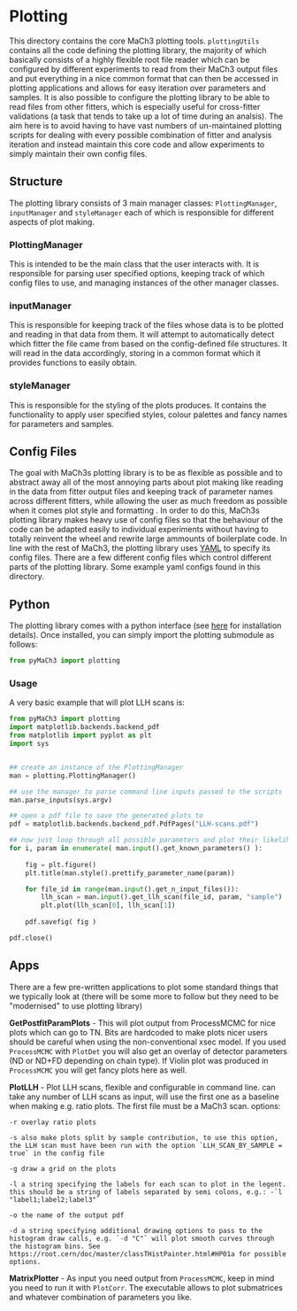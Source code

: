 # Plotting

This directory contains the core MaCh3 plotting tools. `plottingUtils` contains all the code defining the plotting library, the majority of which basically consists of a highly flexible root file reader which can be configured by different experiments to read from their MaCh3 output files and put everything in a nice common format that can then be accessed in plotting applications and allows for easy iteration over parameters and samples. It is also possible to configure the plotting library to be able to read files from other fitters, which is especially useful for cross-fitter validations (a task that tends to take up a lot of time during an analsis). The aim here is to avoid having to have vast numbers of un-maintained plotting scripts for dealing with every possible combination of fitter and analysis iteration and instead maintain this core code and allow experiments to simply maintain their own config files.

## Structure

The plotting library consists of 3 main manager classes: `PlottingManager`, `inputManager` and `styleManager` each of which is responsible for different aspects of plot making.

### PlottingManager

This is intended to be the main class that the user interacts with. It is responsible for parsing user specified options, keeping track of which config files to use, and managing instances of the other manager classes.

### inputManager

This is responsible for keeping track of the files whose data is to be plotted and reading in that data from them. It will attempt to automatically detect which fitter the file came from based on the config-defined file structures. It will read in the data accordingly, storing in a common format which it provides functions to easily obtain.

### styleManager 

This is responsible for the styling of the plots produces. It contains the functionality to apply user specified styles, colour palettes and fancy names for parameters and samples.

## Config Files

The goal with MaCh3s plotting library is to be as flexible as possible and to abstract away all of the most annoying parts about plot making like reading in the data from fitter output files and keeping track of parameter names across different fitters, while allowing the user as much freedom as possible when it comes plot style and formatting . In order to do this, MaCh3s plotting library makes heavy use of config files so that the behaviour of the code can be adapted easily to individual experiments without having to totally reinvent the wheel and rewrite large ammounts of boilerplate code. In line with the rest of MaCh3, the plotting library uses [YAML](https://yaml.org/spec/1.2.2/) to specify its config files. There are a few different config files which control different parts of the plotting library. Some example yaml configs found in this directory.

## Python

The plotting library comes with a python interface (see [here](https://github.com/mach3-software/MaCh3/blob/develop/README.md#python) for installation details). Once installed, you can simply import the plotting submodule as follows:

```python
from pyMaCh3 import plotting
```

### Usage

A very basic example that will plot LLH scans is:

```python
from pyMaCh3 import plotting
import matplotlib.backends.backend_pdf
from matplotlib import pyplot as plt
import sys


## create an instance of the PlottingManager
man = plotting.PlottingManager()

## use the manager to parse command line inputs passed to the scripts
man.parse_inputs(sys.argv)

## open a pdf file to save the generated plots to 
pdf = matplotlib.backends.backend_pdf.PdfPages("LLH-scans.pdf")

## now just loop through all possible parameters and plot their likelihood scans using pyplot
for i, param in enumerate( man.input().get_known_parameters() ):
    
    fig = plt.figure()
    plt.title(man.style().prettify_parameter_name(param))

    for file_id in range(man.input().get_n_input_files()):
        llh_scan = man.input().get_llh_scan(file_id, param, "sample")
        plt.plot(llh_scan[0], llh_scan[1])
    
    pdf.savefig( fig )

pdf.close()
```

## Apps

There are a few pre-written applications to plot some standard things that we typically look at (there will be some more to follow but they need to be "modernised" to use plotting library)

**GetPostfitParamPlots** - This will plot output from ProcessMCMC for nice plots which can go to TN. Bits are hardcoded to make plots nicer users should be careful when using the non-conventional xsec model. If you used `ProcessMCMC` with `PlotDet` you will also get an overlay of detector parameters (ND or ND+FD depending on chain type). If Violin plot was produced in `ProcessMCMC` you will get fancy plots here as well.


**PlotLLH** - Plot LLH scans, flexible and configurable in command line. can take any number of LLH scans as input, will use the first one as a baseline when making e.g. ratio plots. The first file must be a MaCh3 scan.
options:

    -r overlay ratio plots

    -s also make plots split by sample contribution, to use this option, the LLH scan must have been run with the option `LLH_SCAN_BY_SAMPLE = true` in the config file

    -g draw a grid on the plots

    -l a string specifying the labels for each scan to plot in the legent. this should be a string of labels separated by semi colons, e.g.: -`l "label1;label2;label3"`

    -o the name of the output pdf

    -d a string specifying additional drawing options to pass to the histogram draw calls, e.g. `-d "C"` will plot smooth curves through the histogram bins. See https://root.cern/doc/master/classTHistPainter.html#HP01a for possible options.


**MatrixPlotter** - As input you need output from `ProcessMCMC`, keep in mind you need to run it with `PlotCorr`. The executable allows to plot submatrices and whatever combination of parameters you like.
